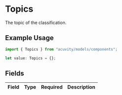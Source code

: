 # Topics

The topic of the classification.

## Example Usage

```typescript
import { Topics } from "acuvity/models/components";

let value: Topics = {};
```

## Fields

| Field       | Type        | Required    | Description |
| ----------- | ----------- | ----------- | ----------- |